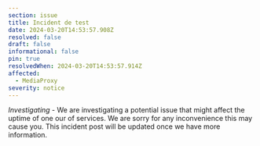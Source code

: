 ```yaml
---
section: issue
title: Incident de test
date: 2024-03-20T14:53:57.908Z
resolved: false
draft: false
informational: false
pin: true
resolvedWhen: 2024-03-20T14:53:57.914Z
affected:
  - MediaProxy
severity: notice
---
```

*Investigating* - We are investigating a potential issue that might affect the uptime of one our of services. We are sorry for any inconvenience this may cause you. This incident post will be updated once we have more information.